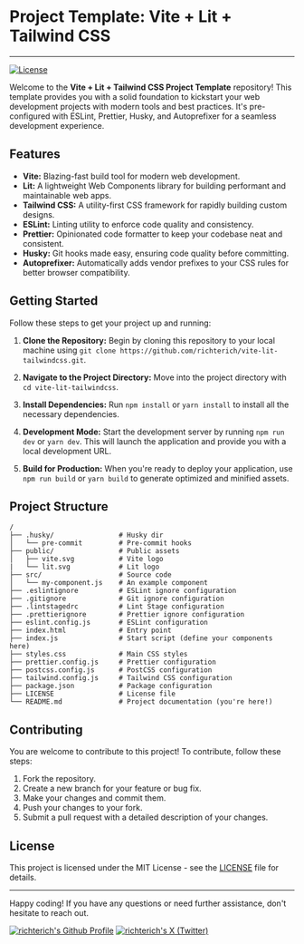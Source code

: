 # Project Template: Vite + Lit + Tailwind CSS

---

[![License](https://img.shields.io/github/license/richterich/vite-lit-tailwindcss.svg?style=popout)](LICENSE)

Welcome to the **Vite + Lit + Tailwind CSS Project Template** repository! This template provides you with a solid foundation to kickstart your web development projects with modern tools and best practices. It's pre-configured with ESLint, Prettier, Husky, and Autoprefixer for a seamless development experience.

## Features

- **Vite:** Blazing-fast build tool for modern web development.
- **Lit:** A lightweight Web Components library for building performant and maintainable web apps.
- **Tailwind CSS:** A utility-first CSS framework for rapidly building custom designs.
- **ESLint:** Linting utility to enforce code quality and consistency.
- **Prettier:** Opinionated code formatter to keep your codebase neat and consistent.
- **Husky:** Git hooks made easy, ensuring code quality before committing.
- **Autoprefixer:** Automatically adds vendor prefixes to your CSS rules for better browser compatibility.

## Getting Started

Follow these steps to get your project up and running:

1. **Clone the Repository:** Begin by cloning this repository to your local machine using `git clone https://github.com/richterich/vite-lit-tailwindcss.git`.

2. **Navigate to the Project Directory:** Move into the project directory with `cd vite-lit-tailwindcss`.

3. **Install Dependencies:** Run `npm install` or `yarn install` to install all the necessary dependencies.

4. **Development Mode:** Start the development server by running `npm run dev` or `yarn dev`. This will launch the application and provide you with a local development URL.

5. **Build for Production:** When you're ready to deploy your application, use `npm run build` or `yarn build` to generate optimized and minified assets.

## Project Structure

```
/
├── .husky/                # Husky dir
│   └── pre-commit         # Pre-commit hooks
├── public/                # Public assets
│   ├── vite.svg           # Vite logo
|   └── lit.svg            # Lit logo
├── src/                   # Source code
│   └── my-component.js    # An example component
├── .eslintignore          # ESLint ignore configuration
├── .gitignore             # Git ignore configuration
├── .lintstagedrc          # Lint Stage configuration
├── .prettierignore        # Prettier ignore configuration
├── eslint.config.js       # ESLint configuration
├── index.html             # Entry point
├── index.js               # Start script (define your components here)
├── styles.css             # Main CSS styles
├── prettier.config.js     # Prettier configuration
├── postcss.config.js      # PostCSS configuration
├── tailwind.config.js     # Tailwind CSS configuration
├── package.json           # Package configuration
├── LICENSE                # License file
└── README.md              # Project documentation (you're here!)
```

## Contributing

You are welcome to contribute to this project! To contribute, follow these steps:

1. Fork the repository.
2. Create a new branch for your feature or bug fix.
3. Make your changes and commit them.
4. Push your changes to your fork.
5. Submit a pull request with a detailed description of your changes.

## License

This project is licensed under the MIT License - see the [LICENSE](LICENSE) file for details.

---

Happy coding! If you have any questions or need further assistance, don't hesitate to reach out.

[![richterich's Github Profile](https://img.shields.io/badge/Profile-%23000000.svg?&style=for-the-badge&logo=github&logoColor=white)](https://github.com/richterich)
[![richterich's X (Twitter)](https://img.shields.io/badge/@richterich__-%23000000?style=for-the-badge&logo=x)](https://x.com/richterich_)
